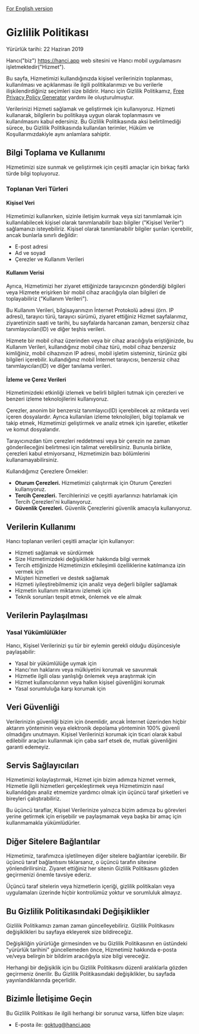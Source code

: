 [For English version](./)

# Gizlilik Politikası

Yürürlük tarihi: 22 Haziran 2019

Hancı("biz") https://hanci.app web sitesini ve Hancı mobil uygulamasını işletmektedir("Hizmet").

Bu sayfa, Hizmetimizi kullandığınızda kişisel verilerinizin toplanması, kullanılması ve açıklanması ile ilgili politikalarımızı ve bu verilerle ilişkilendirdiğiniz seçimleri size bildirir. Hancı için Gizlilik Politikamız, [Free Privacy Policy Generator](./https://www.freeprivacypolicy.com/free-privacy-policy-generator.php) yardımı ile oluşturulmuştur.

Verilerinizi Hizmeti sağlamak ve geliştirmek için kullanıyoruz. Hizmeti kullanarak, bilgilerin bu politikaya uygun olarak toplanmasını ve kullanılmasını kabul edersiniz. Bu Gizlilik Politikasında aksi belirtilmediği sürece, bu Gizlilik Politikasında kullanılan terimler, Hüküm ve Koşullarımızdakiyle aynı anlamlara sahiptir.

## Bilgi Toplama ve Kullanımı

Hizmetimizi size sunmak ve geliştirmek için çeşitli amaçlar için birkaç farklı türde bilgi topluyoruz.

### Toplanan Veri Türleri
#### Kişisel Veri
Hizmetimizi kullanırken, sizinle iletişim kurmak veya sizi tanımlamak için kullanılabilecek kişisel olarak tanımlanabilir bazı bilgiler ("Kişisel Veriler") sağlamanızı isteyebiliriz. Kişisel olarak tanımlanabilir bilgiler şunları içerebilir, ancak bunlarla sınırlı değildir:

*   E-post adresi
*   Ad ve soyad
*   Çerezler ve Kullanım Verileri

#### Kullanım Verisi
Ayrıca, Hizmetimizi her ziyaret ettiğinizde tarayıcınızın gönderdiği bilgileri veya Hizmete erişirken bir mobil cihaz aracılığıyla olan bilgileri de toplayabiliriz ("Kullanım Verileri").

Bu Kullanım Verileri, bilgisayarınızın İnternet Protokolü adresi (örn. IP adresi), tarayıcı türü, tarayıcı sürümü, ziyaret ettiğiniz Hizmet sayfalarımız, ziyaretinizin saati ve tarihi, bu sayfalarda harcanan zaman, benzersiz cihaz tanımlayıcıları(ID) ve diğer teşhis verileri.

Hizmete bir mobil cihaz üzerinden veya bir cihaz aracılığıyla eriştiğinizde, bu Kullanım Verileri, kullandığınız mobil cihaz türü, mobil cihaz benzersiz kimliğiniz, mobil cihazınızın IP adresi, mobil işletim sisteminiz, türünüz gibi bilgileri içerebilir. kullandığınız mobil İnternet tarayıcısı, benzersiz cihaz tanımlayıcıları(ID) ve diğer tanılama verileri.
#### İzleme ve Çerez Verileri
Hizmetimizdeki etkinliği izlemek ve belirli bilgileri tutmak için çerezleri ve benzeri izleme teknolojilerini kullanıyoruz.

Çerezler, anonim bir benzersiz tanımlayıcı(ID) içerebilecek az miktarda veri içeren dosyalardır. Ayrıca kullanılan izleme teknolojileri, bilgi toplamak ve takip etmek, Hizmetimizi geliştirmek ve analiz etmek için işaretler, etiketler ve komut dosyalarıdır.

Tarayıcınızdan tüm çerezleri reddetmesi veya bir çerezin ne zaman gönderileceğini belirtmesi için talimat verebilirsiniz. Bununla birlikte, çerezleri kabul etmiyorsanız, Hizmetimizin bazı bölümlerini kullanamayabilirsiniz.

Kullandığımız Çerezlere Örnekler:
*   **Oturum Çerezleri.** Hizmetimizi çalıştırmak için Oturum Çerezleri kullanıyoruz.
*   **Tercih Çerezleri.** Tercihlerinizi ve çeşitli ayarlarınızı hatırlamak için Tercih Çerezleri'ni kullanıyoruz.
*   **Güvenlik Çerezleri.** Güvenlik Çerezlerini güvenlik amacıyla kullanıyoruz.

## Verilerin Kullanımı
Hancı toplanan verileri çeşitli amaçlar için kullanıyor:
*   Hizmeti sağlamak ve sürdürmek
*   Size Hizmetimizdeki değişiklikler hakkında bilgi vermek
*   Tercih ettiğinizde Hizmetimizin etkileşimli özelliklerine katılmanıza izin vermek için
*   Müşteri hizmetleri ve destek sağlamak
*   Hizmeti iyileştirebilmemiz için analiz veya değerli bilgiler sağlamak
*   Hizmetin kullanım miktarını izlemek için
*   Teknik sorunları tespit etmek, önlemek ve ele almak

## Verilerin Paylaşılması
### Yasal Yükümlülükler
Hancı, Kişisel Verilerinizi şu tür bir eylemin gerekli olduğu düşüncesiyle paylaşabilir:
*   Yasal bir yükümlülüğe uymak için
*   Hancı'nın haklarını veya mülkiyetini korumak ve savunmak
*   Hizmetle ilgili olası yanlışlığı önlemek veya araştırmak için
*   Hizmet kullanıcılarının veya halkın kişisel güvenliğini korumak
*   Yasal sorumluluğa karşı korumak için

## Veri Güvenliği
Verilerinizin güvenliği bizim için önemlidir, ancak İnternet üzerinden hiçbir aktarım yönteminin veya elektronik depolama yönteminin 100% güvenli olmadığını unutmayın. Kişisel Verilerinizi korumak için ticari olarak kabul edilebilir araçları kullanmak için çaba sarf etsek de, mutlak güvenliğini garanti edemeyiz.

## Servis Sağlayıcıları
Hizmetimizi kolaylaştırmak, Hizmet için bizim adımıza hizmet vermek, Hizmetle ilgili hizmetleri gerçekleştirmek veya Hizmetimizin nasıl kullanıldığını analiz etmemize yardımcı olmak için üçüncü taraf şirketleri ve bireyleri çalıştırabiliriz.

Bu üçüncü taraflar, Kişisel Verilerinize yalnızca bizim adımıza bu görevleri yerine getirmek için erişebilir ve paylaşmamak veya başka bir amaç için kullanmamakla yükümlüdürler.

## Diğer Sitelere Bağlantılar
Hizmetimiz, tarafımızca işletilmeyen diğer sitelere bağlantılar içerebilir. Bir üçüncü taraf bağlantısını tıklarsanız, o üçüncü tarafın sitesine yönlendirilirsiniz. Ziyaret ettiğiniz her sitenin Gizlilik Politikasını gözden geçirmenizi önemle tavsiye ederiz.
    
Üçüncü taraf sitelerin veya hizmetlerin içeriği, gizlilik politikaları veya uygulamaları üzerinde hiçbir kontrolümüz yoktur ve sorumluluk almayız.

## Bu Gizlilik Politikasındaki Değişiklikler
Gizlilik Politikamızı zaman zaman güncelleyebiliriz. Gizlilik Politikasını değişiklikleri bu sayfaya ekleyerek size bildireceğiz.
    
Değişikliğin yürürlüğe girmesinden ve bu Gizlilik Politikasının en üstündeki "yürürlük tarihini" güncellemeden önce, Hizmetimiz hakkında e-posta ve/veya belirgin bir bildirim aracılığıyla size bilgi vereceğiz.

Herhangi bir değişiklik için bu Gizlilik Politikasını düzenli aralıklarla gözden geçirmeniz önerilir. Bu Gizlilik Politikasındaki değişiklikler, bu sayfada yayınlandıklarında geçerlidir.

## Bizimle İletişime Geçin
Bu Gizlilik Politikası ile ilgili herhangi bir sorunuz varsa, lütfen bize ulaşın:
*   E-posta ile: <a target="_blank" href="mailto:goktug@hanci.app">goktug@hanci.app</a>
